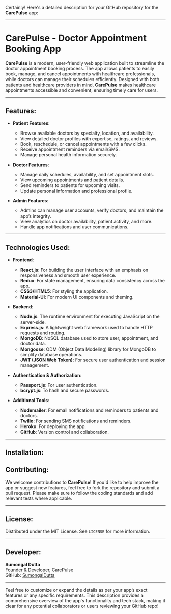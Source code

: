 Certainly! Here's a detailed description for your GitHub repository for the **CarePulse** app:

---

# **CarePulse** - Doctor Appointment Booking App

**CarePulse** is a modern, user-friendly web application built to streamline the doctor appointment booking process. The app allows patients to easily book, manage, and cancel appointments with healthcare professionals, while doctors can manage their schedules efficiently. Designed with both patients and healthcare providers in mind, **CarePulse** makes healthcare appointments accessible and convenient, ensuring timely care for users.

---

## Features:
- **Patient Features**:
  - Browse available doctors by specialty, location, and availability.
  - View detailed doctor profiles with expertise, ratings, and reviews.
  - Book, reschedule, or cancel appointments with a few clicks.
  - Receive appointment reminders via email/SMS.
  - Manage personal health information securely.

- **Doctor Features**:
  - Manage daily schedules, availability, and set appointment slots.
  - View upcoming appointments and patient details.
  - Send reminders to patients for upcoming visits.
  - Update personal information and professional profile.

- **Admin Features**:
  - Admins can manage user accounts, verify doctors, and maintain the app’s integrity.
  - View analytics on doctor availability, patient activity, and more.
  - Handle app notifications and user communications.

---

## Technologies Used:

- **Frontend**:
  - **React.js**: For building the user interface with an emphasis on responsiveness and smooth user experience.
  - **Redux**: For state management, ensuring data consistency across the app.
  - **CSS3/HTML5**: For styling the application.
  - **Material-UI**: For modern UI components and theming.

- **Backend**:
  - **Node.js**: The runtime environment for executing JavaScript on the server-side.
  - **Express.js**: A lightweight web framework used to handle HTTP requests and routing.
  - **MongoDB**: NoSQL database used to store user, appointment, and doctor data.
  - **Mongoose**: ODM (Object Data Modeling) library for MongoDB to simplify database operations.
  - **JWT (JSON Web Token)**: For secure user authentication and session management.

- **Authentication & Authorization**:
  - **Passport.js**: For user authentication.
  - **bcrypt.js**: To hash and secure passwords.

- **Additional Tools**:
  - **Nodemailer**: For email notifications and reminders to patients and doctors.
  - **Twilio**: For sending SMS notifications and reminders.
  - **Heroku**: For deploying the app.
  - **GitHub**: Version control and collaboration.

---

## Installation:



## Contributing:

We welcome contributions to **CarePulse**! If you'd like to help improve the app or suggest new features, feel free to fork the repository and submit a pull request. Please make sure to follow the coding standards and add relevant tests where applicable.

---

## License:

Distributed under the MIT License. See `LICENSE` for more information.

---

## Developer:

**Sumongal Dutta**  
Founder & Developer, CarePulse  
GitHub: [SumongalDutta](https://github.com/Sumangal-Dutta)

---

Feel free to customize or expand the details as per your app’s exact features or any specific requirements. This description provides a comprehensive overview of the app's functionality and tech stack, making it clear for any potential collaborators or users reviewing your GitHub repo!
